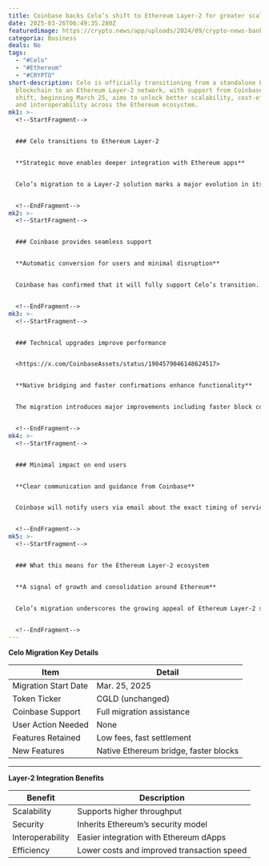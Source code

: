 ```yaml
---
title: Coinbase backs Celo’s shift to Ethereum Layer-2 for greater scalability
date: 2025-03-26T06:49:35.280Z
featuredimage: https://crypto.news/app/uploads/2024/09/crypto-news-bank-blockchain-option04-1380x820.webp
categoria: Business
deals: No
tags:
  - "#Celo"
  - "#Ethereum"
  - "#CRYPTO"
short-description: Celo is officially transitioning from a standalone Layer-1
  blockchain to an Ethereum Layer-2 network, with support from Coinbase. The
  shift, beginning March 25, aims to unlock better scalability, cost-efficiency,
  and interoperability across the Ethereum ecosystem.
mk1: >-
  <!--StartFragment-->


  ### Celo transitions to Ethereum Layer-2


  **Strategic move enables deeper integration with Ethereum apps**


  Celo’s migration to a Layer-2 solution marks a major evolution in its infrastructure. By aligning with Ethereum, the network will benefit from Ethereum’s robust security and ecosystem, while retaining its core features like low fees and fast settlement times. This change positions Celo to compete more effectively in the rapidly growing Layer-2 space.


  <!--EndFragment-->
mk2: >-
  <!--StartFragment-->


  ### Coinbase provides seamless support


  **Automatic conversion for users and minimal disruption**


  Coinbase has confirmed that it will fully support Celo’s transition. All CGLD tokens held on the platform will be automatically updated during the migration, requiring no user action. However, deposits and withdrawals of CGLD will be temporarily paused during the upgrade process to ensure a smooth technical rollout.


  <!--EndFragment-->
mk3: >-
  <!--StartFragment-->


  ### Technical upgrades improve performance


  <https://x.com/CoinbaseAssets/status/1904579046148624517>


  **Native bridging and faster confirmations enhance functionality**


  The migration introduces major improvements including faster block confirmations and a native bridge between Ethereum and Celo. These upgrades enhance asset transfer efficiency and security, enabling seamless cross-chain interoperability. Despite the transition, the token ticker CGLD will remain unchanged on Coinbase.


  <!--EndFragment-->
mk4: >-
  <!--StartFragment-->


  ### Minimal impact on end users


  **Clear communication and guidance from Coinbase**


  Coinbase will notify users via email about the exact timing of service suspensions and resumptions. By handling the token conversion process internally, Coinbase ensures that users retain uninterrupted access to their CGLD holdings once the migration is complete.


  <!--EndFragment-->
mk5: >-
  <!--StartFragment-->


  ### What this means for the Ethereum Layer-2 ecosystem


  **A signal of growth and consolidation around Ethereum**


  Celo’s migration underscores the growing appeal of Ethereum Layer-2 solutions. As more projects adopt Ethereum as a base layer, the ecosystem becomes more interconnected, efficient, and scalable. This trend reflects a broader industry movement toward modular blockchain design and greater Layer-2 adoption.


  <!--EndFragment-->
---
```

<!--StartFragment-->

**Celo Migration Key Details**

| Item                 | Detail                                |
| -------------------- | ------------------------------------- |
| Migration Start Date | Mar. 25, 2025                         |
| Token Ticker         | CGLD (unchanged)                      |
| Coinbase Support     | Full migration assistance             |
| User Action Needed   | None                                  |
| Features Retained    | Low fees, fast settlement             |
| New Features         | Native Ethereum bridge, faster blocks |

- - -

**Layer-2 Integration Benefits**

| Benefit          | Description                                |
| ---------------- | ------------------------------------------ |
| Scalability      | Supports higher throughput                 |
| Security         | Inherits Ethereum’s security model         |
| Interoperability | Easier integration with Ethereum dApps     |
| Efficiency       | Lower costs and improved transaction speed |

<!--EndFragment-->